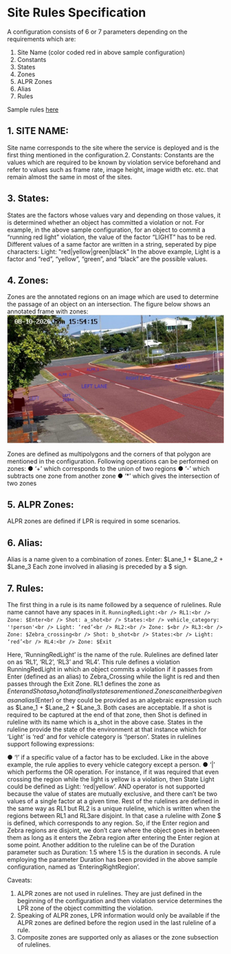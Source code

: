 # Site Rules Specification
A configuration consists of 6 or 7 parameters depending on the requirements which are:
1. Site Name (color coded red in above sample configuration)
2. Constants
3. States
4. Zones
5. ALPR Zones
6. Alias
7. Rules

Sample rules [here](./site_config.yaml)

## 1. SITE NAME:
Site name corresponds to the site where the service is deployed and is the first thing mentioned
in the configuration.2. Constants:
Constants are the values which are required to be known by violation service beforehand and
refer to values such as frame rate, image height, image width etc. etc. that remain almost the
same in most of the sites.

## 3. States:
States are the factors whose values vary and depending on those values, it is determined
whether an object has committed a violation or not. For example, in the above sample
configuration, for an object to commit a “running red light” violation, the value of the factor
“LIGHT” has to be red.
Different values of a same factor are written in a string, seperated by pipe characters:
Light:​ "red|yellow|green|black"
In the above example, Light is a factor and “red”, “yellow”, “green”, and “black” are the possible
values.

## 4. Zones:
Zones are the annotated regions on an image which are used to determine the passage of an
object on an intersection. The figure below shows an annotated frame with zones:
![alt text](Isolated.jpg "Title")

Zones are defined as multipolygons and the corners of that polygon are mentioned in the
configuration.
Following operations can be performed on zones:
● ‘+’ which corresponds to the union of two regions
● ‘-’ which subtracts one zone from another zone
● ‘*’ which gives the intersection of two zones

## 5. ALPR Zones:
ALPR zones are defined if LPR is required in some scenarios.

## 6. Alias:
Alias is a name given to a combination of zones.
Enter:​ $Lane_1 + $Lane_2 + $Lane_3
Each zone involved in aliasing is preceded by a $ sign.

## 7. Rules:
The first thing in a rule is its name followed by a sequence of rulelines. Rule name cannot have
any spaces in it.
`RunningRedLight:<br />
    RL1:<br />
        Zone: $Enter<br />
        Shot: a_shot<br />
        States:<br />
            vehicle_category: '!person'<br />
            Light: ‘red’<br />
    RL2:<br />
        Zone: $<br />
    RL3:<br />
        Zone: $Zebra_crossing<br />
        Shot: b_shot<br />
    States:<br />
        Light: ‘red’<br />
    RL4:<br />
        Zone: $Exit`<br />

Here, ‘RunningRedLight’ is the name of the rule. Rulelines are defined later on as ‘RL1’, ‘RL2’,
‘RL3’ and ‘RL4’. This rule defines a violation RunningRedLight in which an object commits a
violation if it passes from Enter (defined as an alias) to Zebra_Crossing while the light is red and
then passes through the Exit Zone.
RL1 defines the zone as $Enter and Shot as a_shot and finally states are mentioned. Zones can
either be given as an alias ($Enter) or they could be provided as an algebraic expression such as
$Lane_1 + $Lane_2 + $Lane_3. Both cases are acceptable. If a shot is required to be captured at
the end of that zone, then Shot is defined in ruleline with its name which is a_shot in the above
case. States in the ruleline provide the state of the environment at that instance which for ‘Light’ is
‘red’ and for vehicle category is ‘!person’. States in rulelines support following expressions:

● ‘!’ if a specific value of a factor has to be excluded. Like in the above example, the rule
applies to every vehicle category except a person.
● ‘|’ which performs the OR operation. For instance, if it was required that even crossing the
region while the light is yellow is a violation, then State Light could be defined as Light:
‘red|yellow’.
AND operator is not supported because the value of states are mutually exclusive, and there
can’t be two values of a single factor at a given time. Rest of the rulelines are defined in the same
way as RL1 but RL2 is a unique ruleline, which is written when the regions between RL1 and RL3are disjoint. In that case a ruleline with Zone $ is defined, which corresponds to any region. So, if
the Enter region and Zebra regions are disjoint, we don’t care where the object goes in between
them as long as it enters the Zebra region after entering the Enter region at some point. Another
addition to the ruleline can be of the Duration parameter such as Duration: 1.5 where 1.5 is the
duration in seconds. A rule employing the parameter Duration has been provided in the above
sample configuration, named as ‘EnteringRightRegion’.

Caveats:

1. ALPR zones are not used in rulelines. They are just defined in the beginning of the
configuration and then violation service determines the LPR zone of the object
committing the violation.
2. Speaking of ALPR zones, LPR information would only be available if the ALPR zones are
defined before the region used in the last ruleline of a rule.
3. Composite zones are supported only as aliases or the zone subsection of rulelines.